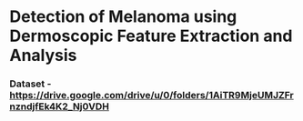 # Detection of Melanoma using Dermoscopic Feature Extraction and Analysis

### Dataset - https://drive.google.com/drive/u/0/folders/1AiTR9MjeUMJZFrnzndjfEk4K2_Nj0VDH

